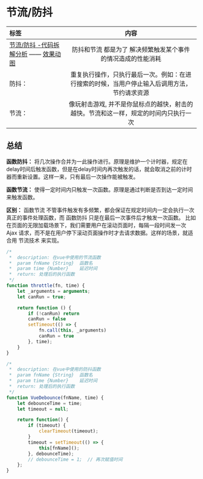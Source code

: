 # 节流/防抖

标签|内容
:-|:-:
[节流/防抖 -代码拆解分析](https://www.cnblogs.com/denghaopositive/p/12546645.html) —— [效果动图](https://www.cnblogs.com/smallpen/p/10289050.html) | 防抖和节流 都是为了 解决频繁触发某个事件 的情况造成的性能消耗
防抖： | 重复执行操作，只执行最后一次。例如：在进行搜索的时候，当用户停止输入后调用方法，节约请求资源
节流： | 像玩射击游戏, 并不是你鼠标点的越快，射击的越快。节流和这一样，规定的时间内只执行一次

## 总结

**函数防抖：** 将几次操作合并为一此操作进行。原理是维护一个计时器，规定在delay时间后触发函数，但是在delay时间内再次触发的话，就会取消之前的计时器而重新设置。这样一来，只有最后一次操作能被触发。

**函数节流：** 使得一定时间内只触发一次函数。原理是通过判断是否到达一定时间来触发函数。

**区别：** 函数节流 不管事件触发有多频繁，都会保证在规定时间内一定会执行一次真正的事件处理函数，而 函数防抖 只是在最后一次事件后才触发一次函数。 比如在页面的无限加载场景下，我们需要用户在滚动页面时，每隔一段时间发一次 Ajax 请求，而不是在用户停下滚动页面操作时才去请求数据。这样的场景，就适合用 节流技术 来实现。

```js
/*
 *  description: 在vue中使用的节流函数
 *  param fnName {String}  函数名
 *  param time {Number}    延迟时间
 *  return: 处理后的执行函数
 */
function throttle(fn, time) {
    let _arguments = arguments;
    let canRun = true;

    return function () {
        if (!canRun) return
        canRun = false
        setTimeout(() => {
            fn.call(this, _arguments)
            canRun = true
        }, time);
    }
}

/*
 *  description: 在vue中使用的防抖函数
 *  param fnName {String}  函数名
 *  param time {Number}    延迟时间
 *  return: 处理后的执行函数
 */
function VueDebounce(fnName, time) {
    let debounceTime = time;
    let timeout = null;

    return function() {
        if (timeout) {
            clearTimeout(timeout);
        }
        timeout = setTimeout(() => {
            this[fnName]();
        }, debounceTime);
        // debounceTime = 1;  // 再次赋值时间
    };
}
```
